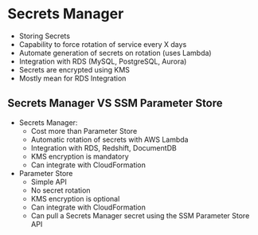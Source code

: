 # Secrets Manager

- Storing Secrets
- Capability to force rotation of service every X days
- Automate generation of secrets on rotation (uses Lambda)
- Integration with RDS (MySQL, PostgreSQL, Aurora)
- Secrets are encrypted using KMS
- Mostly mean for RDS Integration

## Secrets Manager VS SSM Parameter Store

- Secrets Manager:
  - Cost more than Parameter Store
  - Automatic rotation of secrets with AWS Lambda
  - Integration with RDS, Redshift, DocumentDB
  - KMS encryption is mandatory
  - Can integrate with CloudFormation
- Parameter Store
  - Simple API
  - No secret rotation
  - KMS encryption is optional
  - Can integrate with CloudFormation
  - Can pull a Secrets Manager secret using the SSM Parameter Store API
